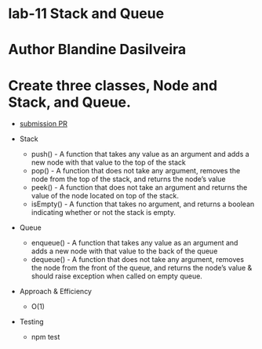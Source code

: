 # lab-11 Stack and Queue

# Author Blandine Dasilveira

# Create three classes, Node and Stack, and Queue.


- [submission PR](https://github.com/blandine-401javascript/lab-11/pull/1)


- Stack

  - push() - A function that takes any value as an argument and adds a new node with that value to the top of the stack
  - pop() - A function that does not take any argument, removes the node from the top of the stack, and returns the node’s value 
  - peek() - A function that does not take an argument and returns the value of the node located on top of the stack.
  - isEmpty() - A function that takes no argument, and returns a boolean indicating whether or not the stack is empty.

- Queue

  - enqueue() - A function that takes any value as an argument and adds a new node with that value to the back of the queue
  - dequeue() - A function that does not take any argument, removes the node from the front of the queue, and returns the node’s value & should raise exception when called on empty queue.
  



- Approach & Efficiency
  - O(1)


- Testing
  - npm test

